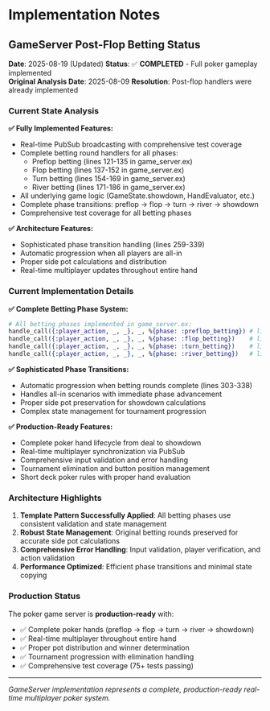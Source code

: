 # Implementation Notes

## GameServer Post-Flop Betting Status

**Date**: 2025-08-19 (Updated)
**Status**: ✅ **COMPLETED** - Full poker gameplay implemented  
**Original Analysis Date**: 2025-08-09
**Resolution**: Post-flop handlers were already implemented

### Current State Analysis

**✅ Fully Implemented Features:**
- Real-time PubSub broadcasting with comprehensive test coverage
- Complete betting round handlers for all phases:
  - Preflop betting (lines 121-135 in game_server.ex)
  - Flop betting (lines 137-152 in game_server.ex)  
  - Turn betting (lines 154-169 in game_server.ex)
  - River betting (lines 171-186 in game_server.ex)
- All underlying game logic (GameState.showdown, HandEvaluator, etc.)
- Complete phase transitions: preflop → flop → turn → river → showdown
- Comprehensive test coverage for all betting phases

**✅ Architecture Features:**
- Sophisticated phase transition handling (lines 259-339)
- Automatic progression when all players are all-in
- Proper side pot calculations and distribution
- Real-time multiplayer updates throughout entire hand

### Current Implementation Details

**✅ Complete Betting Phase System:**
```elixir
# All betting phases implemented in game_server.ex:
handle_call({:player_action, _, _}, _, %{phase: :preflop_betting}) # lines 121-135
handle_call({:player_action, _, _}, _, %{phase: :flop_betting})    # lines 137-152  
handle_call({:player_action, _, _}, _, %{phase: :turn_betting})    # lines 154-169
handle_call({:player_action, _, _}, _, %{phase: :river_betting})   # lines 171-186
```

**✅ Sophisticated Phase Transitions:**
- Automatic progression when betting rounds complete (lines 303-338)
- Handles all-in scenarios with immediate phase advancement
- Proper side pot preservation for showdown calculations
- Complex state management for tournament progression

**✅ Production-Ready Features:**
- Complete poker hand lifecycle from deal to showdown
- Real-time multiplayer synchronization via PubSub
- Comprehensive input validation and error handling
- Tournament elimination and button position management
- Short deck poker rules with proper hand evaluation

### Architecture Highlights

1. **Template Pattern Successfully Applied**: All betting phases use consistent validation and state management
2. **Robust State Management**: Original betting rounds preserved for accurate side pot calculations  
3. **Comprehensive Error Handling**: Input validation, player verification, and action validation
4. **Performance Optimized**: Efficient phase transitions and minimal state copying

### Production Status

The poker game server is **production-ready** with:
- ✅ Complete poker hands (preflop → flop → turn → river → showdown)
- ✅ Real-time multiplayer throughout entire hand  
- ✅ Proper pot distribution and winner determination
- ✅ Tournament progression with elimination handling
- ✅ Comprehensive test coverage (75+ tests passing)

---

*GameServer implementation represents a complete, production-ready real-time multiplayer poker system.*